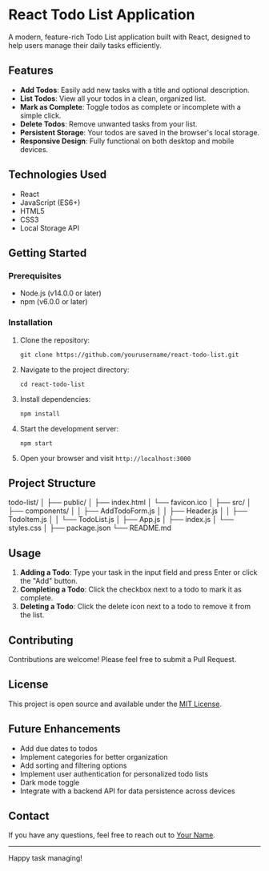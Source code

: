 # React Todo List Application

A modern, feature-rich Todo List application built with React, designed to help users manage their daily tasks efficiently.

## Features

- **Add Todos**: Easily add new tasks with a title and optional description.
- **List Todos**: View all your todos in a clean, organized list.
- **Mark as Complete**: Toggle todos as complete or incomplete with a simple click.
- **Delete Todos**: Remove unwanted tasks from your list.
- **Persistent Storage**: Your todos are saved in the browser's local storage.
- **Responsive Design**: Fully functional on both desktop and mobile devices.

## Technologies Used

- React
- JavaScript (ES6+)
- HTML5
- CSS3
- Local Storage API

## Getting Started

### Prerequisites

- Node.js (v14.0.0 or later)
- npm (v6.0.0 or later)

### Installation

1. Clone the repository:
   ```
   git clone https://github.com/yourusername/react-todo-list.git
   ```

2. Navigate to the project directory:
   ```
   cd react-todo-list
   ```

3. Install dependencies:
   ```
   npm install
   ```

4. Start the development server:
   ```
   npm start
   ```

5. Open your browser and visit `http://localhost:3000`

## Project Structure
todo-list/
│
├── public/
│   ├── index.html
│   └── favicon.ico
│
├── src/
│   ├── components/
│   │   ├── AddTodoForm.js
│   │   ├── Header.js
│   │   ├── TodoItem.js
│   │   └── TodoList.js
│   ├── App.js
│   ├── index.js
│   └── styles.css
│
├── package.json
└── README.md

## Usage

1. **Adding a Todo**: Type your task in the input field and press Enter or click the "Add" button.
2. **Completing a Todo**: Click the checkbox next to a todo to mark it as complete.
3. **Deleting a Todo**: Click the delete icon next to a todo to remove it from the list.

## Contributing

Contributions are welcome! Please feel free to submit a Pull Request.

## License

This project is open source and available under the [MIT License](LICENSE).

## Future Enhancements

- Add due dates to todos
- Implement categories for better organization
- Add sorting and filtering options
- Implement user authentication for personalized todo lists
- Dark mode toggle
- Integrate with a backend API for data persistence across devices

## Contact

If you have any questions, feel free to reach out to [Your Name](mailto:your.email@example.com).

---

Happy task managing!